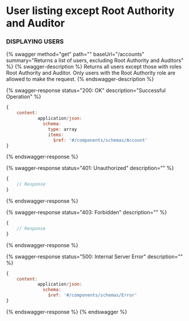 # User listing except Root Authority and Auditor

### DISPLAYING USERS&#x20;

{% swagger method="get" path="" baseUrl="/accounts" summary="Returns a list of users, excluding Root Authority and Auditors" %}
{% swagger-description %}
Returns all users except those with roles Root Authority and Auditor. Only users with the Root Authority role are allowed to make the request.
{% endswagger-description %}

{% swagger-response status="200: OK" description="Successful Operation" %}

```javascript
{
    content:
            application/json:
              schema:
                type: array
                items:
                  $ref: '#/components/schemas/Account'
}
```

{% endswagger-response %}

{% swagger-response status="401: Unauthorized" description="" %}

```javascript
{
    // Response
}
```

{% endswagger-response %}

{% swagger-response status="403: Forbidden" description="" %}

```javascript
{
    // Response
}
```

{% endswagger-response %}

{% swagger-response status="500: Internal Server Error" description="" %}

```javascript
{
    content:
            application/json:
              schema:
                $ref: '#/components/schemas/Error'
}
```

{% endswagger-response %}
{% endswagger %}
